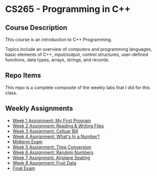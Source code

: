 # CS265 - Programming in C++

## Course Description
This course is an introduction to C++ Programming. 

Topics include an overview of computers and programming languages, basic elements of C++, input/output, control structures, user-defined functions, data types, arrays, strings, and records.

## Repo Items
This repo is a complete composite of the weekly labs that I did for this class.

## Weekly Assignments
* [Week 1 Assignment: My First Program](Week1\week1.cpp)
* [Week 2 Assignment: Reading & Writing Files](Week2\week2.cpp)
* [Week 3 Assignment: Celluar Bill]()
* [Week 4 Assignment: What's In a Number?]()
* [Midterm Exam]()
* [Week 5 Assignment: Time Conversion](Week5\week5.cpp)
* [Week 6 Assignment: Random Numbers](Week6\week6.cpp)
* [Week 7 Assignment: Airplane Seating](Week7\week7.cpp)
* [Week 8 Assignment: Fruit Data]()
* [Final Exam]() 